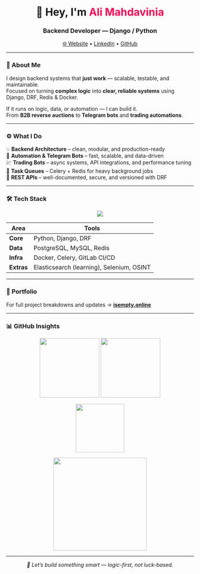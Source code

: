 <h1 align="center">👋 Hey, I'm <span style="color:#ff0055;">Ali Mahdavinia</span></h1>
<h3 align="center">Backend Developer — Django / Python</h3>

<p align="center">
  <a href="https://www.isempty.online">🌐 Website</a> •
  <a href="https://linkedin.com/in/mahdaviniaali">LinkedIn</a> •
  <a href="https://github.com/mahdaviniaali">GitHub</a>
</p>

---

### 🧠 About Me
I design backend systems that **just work** — scalable, testable, and maintainable.  
Focused on turning **complex logic** into **clear, reliable systems** using Django, DRF, Redis & Docker.  

If it runs on logic, data, or automation — I can build it.  
From **B2B reverse auctions** to **Telegram bots** and **trading automations**.

---

### ⚙️ What I Do
💡 **Backend Architecture** – clean, modular, and production-ready  
🤖 **Automation & Telegram Bots** – fast, scalable, and data-driven  
💹 **Trading Bots** – async systems, API integrations, and performance tuning  
🚀 **Task Queues** – Celery + Redis for heavy background jobs  
🧱 **REST APIs** – well-documented, secure, and versioned with DRF  

---

### 🛠️ Tech Stack
<p align="center">
  <a href="https://skillicons.dev">
    <img src="https://skillicons.dev/icons?i=python,django,postgresql,mysql,redis,docker,gitlab,linux,elasticsearch,selenium" />
  </a>
</p>

| Area | Tools |
|------|--------|
| **Core** | Python, Django, DRF |
| **Data** | PostgreSQL, MySQL, Redis |
| **Infra** | Docker, Celery, GitLab CI/CD |
| **Extras** | Elasticsearch (learning), Selenium, OSINT |

---

### 🔗 Portfolio
For full project breakdowns and updates → [**isempty.online**](https://www.isempty.online)

---

### 📊 GitHub Insights
<p align="center">
  <img src="https://github-readme-stats.vercel.app/api?username=mahdaviniaali&show_icons=true&theme=radical&hide_border=true&card_width=400" height="160"/>
  <img src="https://github-readme-streak-stats.herokuapp.com/?user=mahdaviniaali&theme=radical&hide_border=true" height="160"/>
</p>

<p align="center">
  <img src="https://github-readme-stats.vercel.app/api/top-langs/?username=mahdaviniaali&layout=compact&theme=radical&hide_border=true" height="130"/>
</p>

<p align="center">
  <img src="https://github-readme-activity-graph.vercel.app/graph?username=mahdaviniaali&theme=github-compact" height="250"/>
</p>

---

<p align="center">
  <i>💬 Let’s build something smart — logic-first, not luck-based.</i>
</p>
